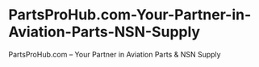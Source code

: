 # PartsProHub.com-Your-Partner-in-Aviation-Parts-NSN-Supply
PartsProHub.com – Your Partner in Aviation Parts &amp; NSN Supply
